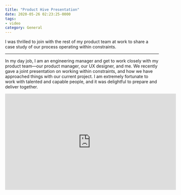 ```yaml
---
title: "Product Hive Presentation"
date: 2020-05-26 02:23:25-0000
tags:
- video
category: General
---
```


I was thrilled to join with the rest of my product team at work to share a case study of our process operating within constraints.

***

In my day job, I am an engineering manager and get to work closely with my product team—our product manager, our UX designer, and me. We recently gave a joint presentation on working within constraints, and how we have approached things with our current project. I am extremely fortunate to work with talented and capable people, and it was delightful to prepare and deliver together.

<iframe width="560" height="315" src="https://www.youtube-nocookie.com/embed/A28eJYJ1kwo" frameborder="0" allow="accelerometer; autoplay; encrypted-media; gyroscope; picture-in-picture" allowfullscreen></iframe>